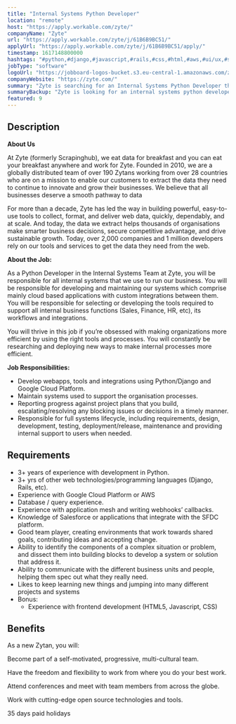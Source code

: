 ```yaml
---
title: "Internal Systems Python Developer"
location: "remote"
host: "https://apply.workable.com/zyte/"
companyName: "Zyte"
url: "https://apply.workable.com/zyte/j/61B6B9BC51/"
applyUrl: "https://apply.workable.com/zyte/j/61B6B9BC51/apply/"
timestamp: 1617148800000
hashtags: "#python,#django,#javascript,#rails,#css,#html,#aws,#ui/ux,#sales,#HR"
jobType: "software"
logoUrl: "https://jobboard-logos-bucket.s3.eu-central-1.amazonaws.com/zyte"
companyWebsite: "https://zyte.com/"
summary: "Zyte is searching for an Internal Systems Python Developer that has 3+ years of experience with development in Python."
summaryBackup: "Zyte is looking for an internal systems python developer that has experience in: #python, #django, #javascript."
featured: 9
---
```


## Description

**About Us**

At Zyte (formerly Scrapinghub), we eat data for breakfast and you can eat your breakfast anywhere and work for Zyte. Founded in 2010, we are a globally distributed team of over 190 Zytans working from over 28 countries who are on a mission to enable our customers to extract the data they need to continue to innovate and grow their businesses. We believe that all businesses deserve a smooth pathway to data

For more than a decade, Zyte has led the way in building powerful, easy-to-use tools to collect, format, and deliver web data, quickly, dependably, and at scale. And today, the data we extract helps thousands of organisations make smarter business decisions, secure competitive advantage, and drive sustainable growth. Today, over 2,000 companies and 1 million developers rely on our tools and services to get the data they need from the web.

**About the Job:**

As a Python Developer in the Internal Systems Team at Zyte, you will be responsible for all internal systems that we use to run our business. You will be responsible for developing and maintaining our systems which comprise mainly cloud based applications with custom integrations between them. You will be responsible for selecting or developing the tools required to support all internal business functions (Sales, Finance, HR, etc), its workflows and integrations.

You will thrive in this job if you’re obsessed with making organizations more efficient by using the right tools and processes. You will constantly be researching and deploying new ways to make internal processes more efficient.

**Job Responsibilities:**

*   Develop webapps, tools and integrations using Python/Django and Google Cloud Platform.
*   Maintain systems used to support the organisation processes.
*   Reporting progress against project plans that you build, escalating/resolving any blocking issues or decisions in a timely manner.
*   Responsible for full systems lifecycle, including requirements, design, development, testing, deployment/release, maintenance and providing internal support to users when needed.

## Requirements

*   3+ years of experience with development in Python.
*   3+ yrs of other web technologies/programming languages (Django, Rails, etc).
*   Experience with Google Cloud Platform or AWS
*   Database / query experience.
*   Experience with application mesh and writing webhooks’ callbacks.
*   Knowledge of Salesforce or applications that integrate with the SFDC platform.
*   Good team player, creating environments that work towards shared goals, contributing ideas and accepting change.
*   Ability to identify the components of a complex situation or problem, and dissect them into building blocks to develop a system or solution that address it.
*   Ability to communicate with the different business units and people, helping them spec out what they really need.
*   Likes to keep learning new things and jumping into many different projects and systems
*   Bonus:
    *   Experience with frontend development (HTML5, Javascript, CSS)

## Benefits

As a new Zytan, you will:

Become part of a self-motivated, progressive, multi-cultural team.

Have the freedom and flexibility to work from where you do your best work.

Attend conferences and meet with team members from across the globe.

Work with cutting-edge open source technologies and tools.

35 days paid holidays
